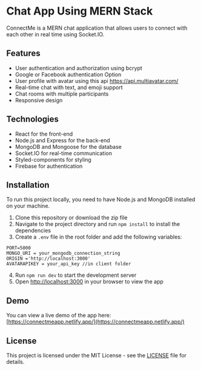 # Chat App Using MERN Stack

ConnectMe is a MERN chat application that allows users to connect with each other in real time using Socket.IO.

## Features

- User authentication and authorization using bcrypt
- Google or Facebook authentication Option
- User profile with avatar using this api  <a href='https://api.multiavatar.com/'> https://api.multiavatar.com/</a>
- Real-time chat with text, and emoji support
- Chat rooms with multiple participants
- Responsive design

## Technologies

- React for the front-end
- Node.js and Express for the back-end
- MongoDB and Mongoose for the database
- Socket.IO for real-time communication
- Styled-components for styling
- Firebase for authentication

## Installation

To run this project locally, you need to have Node.js and MongoDB installed on your machine.

1. Clone this repository or download the zip file
2. Navigate to the project directory and run `npm install` to install the dependencies
3. Create a `.env` file in the root folder and add the following variables:

```
PORT=5000
MONGO_URI = your_mongodb_connection_string
ORIGIN ='http://localhost:3000'
AVATARAPIKEY = your_api_key //in client folder
```

4. Run `npm run dev` to start the development server
5. Open [http://localhost:3000](http://localhost:3000) in your browser to view the app

## Demo

You can view a live demo of the app here: [https://connectmeapp.netlify.app/](https://connectmeapp.netlify.app/)

## License

This project is licensed under the MIT License - see the [LICENSE](LICENSE) file for details.
